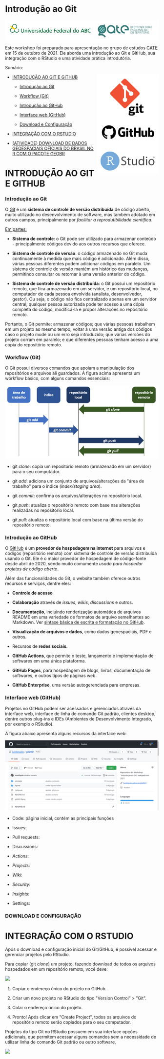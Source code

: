 # Introdução ao Git

<img align="center" src="figuras/ufabc_gate.PNG">

Este workshop foi preparado para apresentação no grupo de estudos [GATE](https://gateufabc.wixsite.com/gate) em 15 de outubro de 2021. Ele aborda uma introdução ao Git e GitHub, sua integração com o RStudio e uma atividade prática introdutória.

Sumário:

<img align="right" src="figuras/git_github_rstudio.PNG" width="40%">

* [INTRODUÇÃO AO GIT E GITHUB](#)

    * [Introdução ao Git](#)
    
    * [Workflow (Git)](#)
    
    * [Introdução ao GitHub](#)
    
    * [Interface web (GitHub)](#)

    * [Download e Configuração](#)

* [INTEGRAÇÃO COM O RSTUDIO](#)

* [(ATIVIDADE) DOWNLOAD DE DADOS GEOESPACIAIS OFICIAIS DO BRASIL NO R COM O PACOTE GEOBR](https://luisfelipebr.github.io/git2021/atividade/)

# INTRODUÇÃO AO GIT E GITHUB

### Introdução ao Git

O [Git](https://pt.wikipedia.org/wiki/Git) é um **sistema de controle de versão distribuída** de código aberto, muito utilizado no desenvolvimento de software, mas também adotado em outros campos, principalmente por *facilitar a reprodutibilidade científica*.

[Em partes:](https://www.freecodecamp.org/news/what-is-git-and-how-to-use-it-c341b049ae61/)

* **Sistema de controle**: o Git pode ser utilizado para armazenar conteúdo - principalmente códigos devido aos outros recursos que oferece.

* **Sistema de controle de versão**: o código armazenado no Git muda continuamente à medida que mais código é adicionado. Além disso, várias pessoas diferentes podem adicionar códigos em paralelo. Um sistema de controle de versão mantém um histórico das mudanças, permitindo consultar ou retornar à uma versão anterior do código.

* **Sistema de controle de versão distribuída**: o Git possui um repositório remoto, que fica armazenado em um servidor, e um repositório local, no computador de cada pessoa envolvida (analista, desenvolvedor, gestor). Ou seja, o código não fica centralizado apenas em um servidor central, qualquer pessoa autorizada pode ter acesso a uma cópia completa do código, modificá-la e propor alterações no repositório remoto.

Portanto, o Git permite: armazenar códigos; que várias pessoas trabalhem em um projeto ao mesmo tempo; voltar à uma versão antiga dos códigos caso o projeto mude ou um erro seja introduzido; que várias versões do projeto corram em paralelo; e que diferentes pessoas tenham acesso a uma cópia do repositório remoto.

### Workflow (Git)

O Git possui diversos comandos que apoiam a manipulação dos repositórios e arquivos ali guardados. A figura acima apresenta um workflow básico, com alguns comandos essenciais:

![](figuras/workflow_git.PNG)

* git *clone*: copia um repositório remoto (armazenado em um servidor) para o seu computador.

* git *add*: adiciona um conjunto de arquivos/alterações da "área de trabalho" para o índice (*index/staging area*).

* git *commit*: confirma os arquivos/alterações no repositório local.

* git *push*: atualiza o repositório remoto com base nas alterações realizadas no repositório local.

* git *pull*: atualiza o repositório local com base na última versão do repositório remoto.

### Introdução ao GitHub

O [GitHub](https://en.wikipedia.org/wiki/GitHub) é um **provedor de hospedagem na internet** para arquivos e códigos (repositório remoto) com sistema de controle de versão distribuída usando o Git. Ele é o maior provedor de hospedagem de código-fonte desde abril de 2020, sendo muito comumente *usado para hospedar projetos de código aberto*.

Além das funcionalidades do Git, o website também oferece outros recursos e serviços, dentre eles:

* **Controle de acesso**

* **Colaboração** através de *issues*, *wikis*, *discussions* e outros.

* **Documentação**, incluindo renderização automática de arquivos README em uma variedade de formatos de arquivo semelhantes ao Markdown. Ver [sintaxe básica de escrita e formatação no GitHub](https://docs.github.com/pt/github/writing-on-github/getting-started-with-writing-and-formatting-on-github/basic-writing-and-formatting-syntax).

* **Visualização de arquivos e dados**, como dados geoespaciais, PDF e outros.

* Recursos de **redes sociais**.

* **GitHub Actions**, que permite o teste, lançamento e implementação de softwares em uma única plataforma.

* **GitHub Pages**, para hospedagem de blogs, livros, documentação de softwares, e outros tipos de páginas web.

* **GitHub Enterprise**, uma versão autogerenciada para empresas.

### Interface web (GitHub)

Projetos no GitHub podem ser acessados e gerenciados através da interface web, interface de linha de comando Git padrão, clientes desktop, dentre outros plug-ins e IDEs (Ambientes de Desenvolvimento Integrado, por exemplo o RStudio).

A figura abaixo apresenta alguns recursos da interface web:

![](figuras/interface_github.png)

* Code: página inicial, contém as principais funções

* Issues:

* Pull requests:

* Discussions:

* *Actions*:

* *Projects*:

* *Wiki*:

* *Security*:

* *Insights*:

* Settings:

### DOWNLOAD E CONFIGURAÇÃO



# INTEGRAÇÃO COM O RSTUDIO

Após o download e configuração inicial do Git/GitHub, é possível acessar e gerenciar projetos pelo RStudio.

Para copiar (git *clone*) um projeto, fazendo download de todos os arquivos hospedados em um repositório remoto, você deve:

![](figuras/integracao_rstudio.gif)

1) Copiar o endereço único do projeto no GitHub.

2) Criar um novo projeto no RStudio do tipo "Version Control" > "Git".

3) Colar o endereço único do projeto.

4) Pronto! Após clicar em "Create Project", todos os arquivos do repositório remoto serão copiados para o seu computador.

Projetos do tipo Git no RStudio possuem em sua interface opções adicionais, que permitem acessar alguns comandos sem a necessidade de utilizar linha de comando Git padrão ou outro software. 

![](figuras/interface_rstudio.gif)
